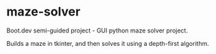 # maze-solver
Boot.dev semi-guided project - GUI python maze solver project.

Builds a maze in tkinter, and then solves it using a depth-first algorithm.
